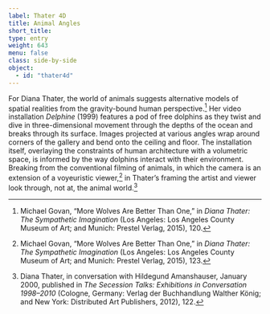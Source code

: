 ```yaml
---
label: Thater 4D
title: Animal Angles
short_title:
type: entry
weight: 643
menu: false
class: side-by-side
object:
  - id: "thater4d"
---
```

For Diana Thater, the world of animals suggests alternative models of spatial realities from the gravity-bound human perspective.[^1] Her video installation *Delphine* (1999) features a pod of free dolphins as they twist and dive in three-dimensional movement through the depths of the ocean and breaks through its surface. Images projected at various angles wrap around corners of the gallery and bend onto the ceiling and floor. The installation itself, overlaying the constraints of human architecture with a volumetric space, is informed by the way dolphins interact with their environment. Breaking from the conventional filming of animals, in which the camera is an extension of a voyeuristic viewer,[^2] in Thater’s framing the artist and viewer look through, not at, the animal world.[^3]

[^1]: Michael Govan, “More Wolves Are Better Than One,” in *Diana Thater: The Sympathetic Imagination* (Los Angeles: Los Angeles County Museum of Art; and Munich: Prestel Verlag, 2015), 120.

[^2]: Michael Govan, “More Wolves Are Better Than One,” in *Diana Thater: The Sympathetic Imagination* (Los Angeles: Los Angeles County Museum of Art; and Munich: Prestel Verlag, 2015), 123.

[^3]: Diana Thater, in conversation with Hildegund Amanshauser, January 2000, published in *The Secession Talks: Exhibitions in Conversation 1998–2010* (Cologne, Germany: Verlag der Buchhandlung Walther König; and New York: Distributed Art Publishers, 2012), 122.
